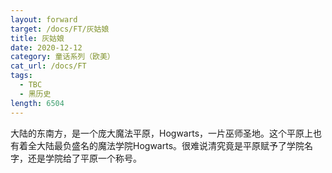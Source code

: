 ```yaml
---
layout: forward
target: /docs/FT/灰姑娘
title: 灰姑娘
date: 2020-12-12
category: 童话系列（欧美）
cat_url: /docs/FT
tags: 
  - TBC
  - 黑历史
length: 6504
---
```


大陆的东南方，是一个庞大魔法平原，Hogwarts，一片巫师圣地。这个平原上也有着全大陆最负盛名的魔法学院Hogwarts。很难说清究竟是平原赋予了学院名字，还是学院给了平原一个称号。
